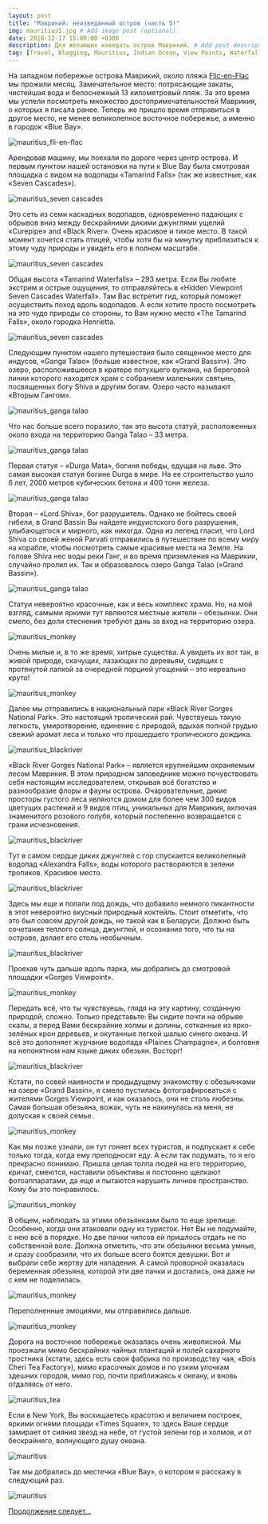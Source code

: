 ```yaml
---
layout: post
title: "Маврикий: неизведанный остров (часть 5)"
img: mauritius5.jpg # Add image post (optional)
date: 2018-12-17 15:00:00 +0300
description: Для желающих изведать остров Маврикий. # Add post description (optional)
tag: [Travel, Blogging, Mauritius, Indian Ocean, View Points, Waterfall, National Park]
---
```

На западном побережье острова Маврикий, около пляжа [Flic-en-Flac](https://christina.kuleshevi.ch/mauritius-uncharted-island-part1/) мы прожили месяц. Замечательное место: потрясающие закаты, чистейшая вода и белоснежный 13 километровый пляж. За это время мы успели посмотреть множество достопримечательностей Маврикия, о которых я писала ранее. Теперь же пришло время отправиться в другое место, не менее великолепное восточное побережье, а именно в городок «Blue Bay».

![mauritius_fli-en-flac](/assets/img/mauritius_flicflac.jpg)

Арендовав машину, мы поехали по дороге через центр острова. И первым пунктом нашей остановки на пути к Blue Bay была смотровая площадка с видом на водопады «Tamarind Falls» (так же известные, как «Seven Cascades»). 

![mauritius_seven cascades](/assets/img/mauritius_sevencascades.jpg)

Это сеть из семи каскадных водопадов, одновременно падающих с обрывов вниз между бескрайними дикими джунглями ущелий «Curepipe» and «Black River». Очень красивое и тихое место. В такой момент хочется стать птицей, чтобы хотя бы на минутку приблизиться к этому чуду природы и увидеть его в полном масштабе. 

![mauritius_seven cascades](/assets/img/mauritius_sevencascades3.jpg)

Общая высота «Tamarind Waterfalls» – 293 метра. Если Вы любите экстрим и острые ощущения, то отправляйтесь в «Hidden Viewpoint Seven Cascades Waterfall». Там Вас встретит гид, который поможет осуществить поход вдоль водопадов. А если хотите просто посмотреть на это чудо природы со стороны, то Вам нужно место «The Tamarind Falls», около городка Henrietta.

![mauritius_seven cascades](/assets/img/mauritius_sevencascades2.jpg)

Следующим пунктом нашего путешествия было священное место для индусов, «Ganga Talao» (больше известное, как «Grand Bassin»). Это озеро, расположившееся в кратере потухшего вулкана, на береговой линии которого находится храм с собранием маленьких святынь, посвященных богу Shiva и другим богам. Озеро часто называют «Вторым Гангом».

![mauritius_ganga talao](/assets/img/mauritius_grandbassin1.jpg)
 
Что нас больше всего поразило, так это высота статуй, расположенных около входа на территорию Ganga Talao – 33 метра.

![mauritius_ganga talao](/assets/img/mauritius_grandbassin4.jpg)
 
Первая статуя – «Durga Mata», богиня победы, едущая на льве. Это самая высокая статуя богине Durga в мире. На ее строительство ушло 6 лет, 2000 метров кубических бетона и 400 тонн железа.

![mauritius_ganga talao](/assets/img/mauritius_grandbassin2.jpg)
 
Вторая – «Lord Shiva», бог разрушитель. Однако не бойтесь своей гибели, в Grand Bassin Вы найдете индуистского бога разрушения, улыбающегося и мирного, как никогда. Одна из легенд гласит, что Lord Shiva со своей женой Parvati отправились в путешествие по всему миру на корабле, чтобы посмотреть самые красивые места на Земле. На голове Shiva нес воды реки Ганг, и во время приземления на Маврикии, случайно пролил их. Так и образовалось озеро Ganga Talao («Grand Bassin»).

![mauritius_ganga talao](/assets/img/mauritius_grandbassin3.jpg)

Статуи невероятно красочные, как и весь комплекс храма. Но, на мой взгляд, самыми яркими тут являются местные жители – обезьянки. Они смело, без доли стеснения требуют дань за вход на территорию озера. 

![mauritius_monkey](/assets/img/mauritius_monkey2.jpg)

Очень милые и, в то же время, хитрые существа. А увидеть их вот так, в живой природе, скачущих, лазающих по деревьям, сидящих с протянутой лапкой за очередной порцией угощений – это нереально круто!

![mauritius_monkey](/assets/img/mauritius_monkey3.jpg)
 
Далее мы отправились в национальный парк «Black River Gorges National Park». Это настоящий тропический рай. Чувствуешь такую легкость, умиротворение, единение с природой, вдыхая полной грудью свежий аромат леса и только что прошедшего тропического дождика. 

![mauritius_blackriver](/assets/img/mauritius_blackriver4.jpg)

«Black River Gorges National Park» – является крупнейшим охраняемым лесом Маврикия. В этом природном заповеднике можно почувствовать себя настоящим исследователем, открывая всё богатство и разнообразие флоры и фауны острова. Очаровательные, дикие просторы густого леса являются домом для более чем 300 видов цветущих растений и 9 видов птиц, уникальных для Маврикия, включая знаменитого розового голубя, который постепенно возвращается с грани исчезновения.

![mauritius_blackriver](/assets/img/mauritius_blackriver.jpg)
 
Тут в самом сердце диких джунглей с гор спускается великолепный водопад «Alexandra Falls», воды которого растворяются в зелени тропиков. Красивое место. 

![mauritius_blackriver](/assets/img/mauritius_blackriver2.jpg)

Здесь мы еще и попали под дождь, что добавило немного пикантности в этот невероятно вкусный природный коктейль. Стоит отметить, что это был совсем другой дождь, не такой как в Беларуси. Должно быть сочетание теплого солнца, джунглей, и осознание того, что ты на острове, делает его столь необычным.

![mauritius_blackriver](/assets/img/mauritius_blackriver3.jpg)
 
Проехав чуть дальше вдоль парка, мы добрались до смотровой площадки «Gorges Viewpoint». 

![mauritius_monkey](/assets/img/mauritius_monkey5.jpg)

Передать всё, что ты чувствуешь, глядя на эту картину, созданную природой, сложно. Только представьте: Вы сидите почти на обрыве скалы, а перед Вами бескрайние холмы и долины, сотканные из ярко-зелёных крон деревьев, и окутанные легкой шалью синего океана. И всё это дополняет журчание водопада «Plaines Champagne», и болтовня на непонятном нам языке диких обезьян. Восторг! 

![mauritius_blackriver](/assets/img/mauritius_blackriver5.jpg)

Кстати, по совей наивности и предыдущему знакомству с обезьянками на озере «Grand Bassin», я смело пустилась фотографироваться с жителями Gorges Viewpoint, и как оказалось, они не столь любезны. Самая большая обезьяна, вожак, чуть не накинулась на меня, не допуская к своей семье. 

![mauritius_monkey](/assets/img/mauritius_monkey6.jpg)

Как мы позже узнали, он тут гоняет всех туристов, и подпускает к себе только тогда, когда ему преподносят еду. А если так подумать, то я его прекрасно понимаю. Пришла целая толпа людей на его территорию, кричат, смеются, наставили объективы и постоянно щелкают фотоаппаратами, да еще и пытаются нарушить личное пространство. Кому бы это понравилось.

![mauritius_monkey](/assets/img/mauritius_monkey4.jpg)
 
В общем, наблюдать за этими обезьянками было то еще зрелище. Особенно, когда они атаковали одну из туристок. Нет Вы не подумайте, с нею всё в порядке. Но две пачки чипсов ей пришлось отдать не по собственной воле. Должна отметить, что эти обезьянки весьма умные, и сразу сообразили, что их больше всего боятся девушки. Вот и выбрали себе жертву для нападения. А самой проворной оказалась беременная обезьяна, которой эти две пачки и достались, она даже ни с кем не поделилась.

![mauritius_monkey](/assets/img/mauritius_monkey7.jpg)
 
Переполненные эмоциями, мы отправились дальше. 

![mauritius_monkey](/assets/img/mauritius_monkey8.jpg)

Дорога на восточное побережье оказалась очень живописной. Мы проезжали мимо бескрайних чайных плантаций и полей сахарного тростника (кстати, здесь есть своя фабрика по производству чая, «Bois Cheri Tea Factory»), мимо красочных домов и по узким улочкам здешних городов, мимо гор, почти приближаясь к океану, и вновь отдаляясь от него.

![mauritius_tea](/assets/img/mauritius_tea.jpg)
 
Если в New York, Вы восхищаетесь красотою и величием построек, яркими огнями площади «Times Square», то здесь Ваше сердце замирает от сияния звезд на небе, от густой зелени гор и холмов, и от бескрайнего, волнующего душу океана. 

![mauritius](/assets/img/mauritius_view6.jpg)

Так мы добрались до местечка «Blue Bay», о котором я расскажу в следующий раз. 

![mauritius](/assets/img/mauritius_bluebay.jpg)

[Продолжение следует...](https://christina.kuleshevi.ch/mauritius-uncharted-island-part6/)